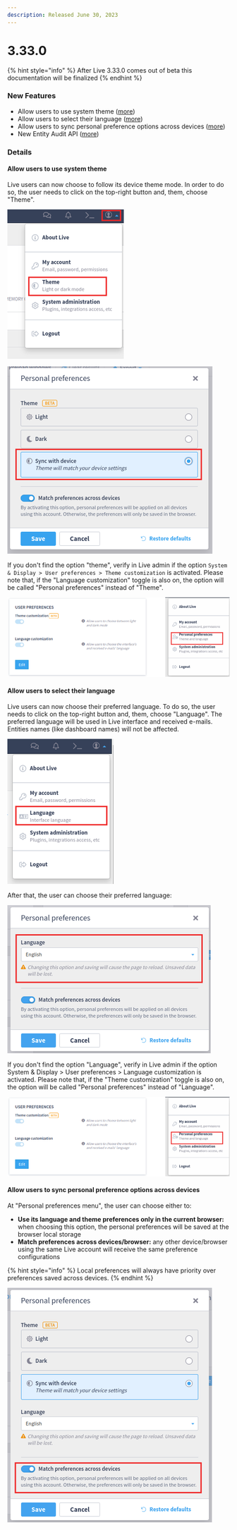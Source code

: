 ```yaml
---
description: Released June 30, 2023
---
```


# 3.33.0

{% hint style="info" %}
After Live 3.33.0 comes out of beta this documentation will be finalized
{% endhint %}

### New Features

* Allow users to use system theme ([more](3.33.0.md#allow-users-to-use-system-theme))
* Allow users to select their language ([more](3.33.0.md#allow-users-to-select-their-language))
* Allow users to sync personal preference options across devices ([more](3.33.0.md#allow-users-to-sync-personal-preference-options-across-devices))
* New Entity Audit API ([more](../../features/entity-audit.md))

### Details

#### Allow users to use system theme

Live users can now choose to follow its device theme mode. In order to do so, the user needs to click on the top-right button and, them, choose "Theme".

![Accessing theme](../../.gitbook/assets/theme.png)

![Personal preferences modal - theme](../../.gitbook/assets/theme-modal.png)

If you don't find the option "theme", verify in Live admin if the option `System & Display > User preferences > Theme customization` is activated. Please note that, if the "Language customization" toggle is also on, the option will be called "Personal preferences" instead of "Theme".

![Live admin > user preferences](../../.gitbook/assets/user-preferences.png)

#### Allow users to select their language

Live users can now choose their preferred language. To do so, the user needs to click on the top-right button and, them, choose "Language". The preferred language will be used in Live interface and received e-mails. Entities names (like dashboard names) will not be affected.

![Personal preference options](../../.gitbook/assets/language-option.png)

After that, the user can choose their preferred language:

![Personal preferences modal - language](../../.gitbook/assets/language-modal.png)

If you don't find the option "Language", verify in Live admin if the option System & Display > User preferences > Language customization is activated. Please note that, if the "Theme customization" toggle is also on, the option will be called "Personal preferences" instead of "Language".

![Live admin > user preferences](../../.gitbook/assets/user-preferences.png)

#### Allow users to sync personal preference options across devices

At "Personal preferences menu", the user can choose either to:

* **Use its language and theme preferences only in the current browser:** when choosing this option, the personal preferences will be saved at the browser local storage
* **Match preferences across devices/browser:** any other device/browser using the same Live account will receive the same preference configurations

{% hint style="info" %}
Local preferences will always have priority over preferences saved across devices.
{% endhint %}

![Personal preference options](../../.gitbook/assets/match-preferences-across-devices.png)
